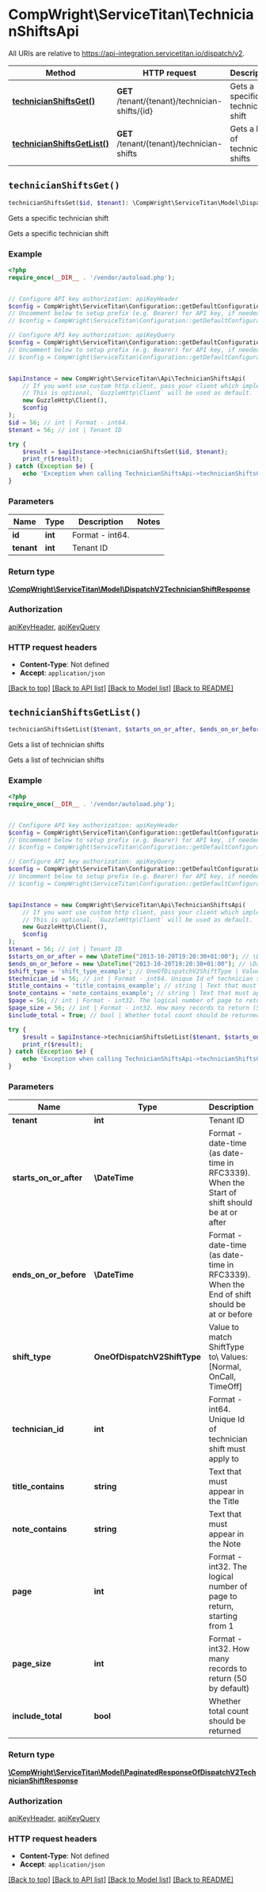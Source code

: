 # CompWright\ServiceTitan\TechnicianShiftsApi

All URIs are relative to https://api-integration.servicetitan.io/dispatch/v2.

Method | HTTP request | Description
------------- | ------------- | -------------
[**technicianShiftsGet()**](TechnicianShiftsApi.md#technicianShiftsGet) | **GET** /tenant/{tenant}/technician-shifts/{id} | Gets a specific technician shift
[**technicianShiftsGetList()**](TechnicianShiftsApi.md#technicianShiftsGetList) | **GET** /tenant/{tenant}/technician-shifts | Gets a list of technician shifts


## `technicianShiftsGet()`

```php
technicianShiftsGet($id, $tenant): \CompWright\ServiceTitan\Model\DispatchV2TechnicianShiftResponse
```

Gets a specific technician shift

Gets a specific technician shift

### Example

```php
<?php
require_once(__DIR__ . '/vendor/autoload.php');


// Configure API key authorization: apiKeyHeader
$config = CompWright\ServiceTitan\Configuration::getDefaultConfiguration()->setApiKey('ST-App-Key', 'YOUR_API_KEY');
// Uncomment below to setup prefix (e.g. Bearer) for API key, if needed
// $config = CompWright\ServiceTitan\Configuration::getDefaultConfiguration()->setApiKeyPrefix('ST-App-Key', 'Bearer');

// Configure API key authorization: apiKeyQuery
$config = CompWright\ServiceTitan\Configuration::getDefaultConfiguration()->setApiKey('servicetitanapplicationkey', 'YOUR_API_KEY');
// Uncomment below to setup prefix (e.g. Bearer) for API key, if needed
// $config = CompWright\ServiceTitan\Configuration::getDefaultConfiguration()->setApiKeyPrefix('servicetitanapplicationkey', 'Bearer');


$apiInstance = new CompWright\ServiceTitan\Api\TechnicianShiftsApi(
    // If you want use custom http client, pass your client which implements `GuzzleHttp\ClientInterface`.
    // This is optional, `GuzzleHttp\Client` will be used as default.
    new GuzzleHttp\Client(),
    $config
);
$id = 56; // int | Format - int64.
$tenant = 56; // int | Tenant ID

try {
    $result = $apiInstance->technicianShiftsGet($id, $tenant);
    print_r($result);
} catch (Exception $e) {
    echo 'Exception when calling TechnicianShiftsApi->technicianShiftsGet: ', $e->getMessage(), PHP_EOL;
}
```

### Parameters

Name | Type | Description  | Notes
------------- | ------------- | ------------- | -------------
 **id** | **int**| Format - int64. |
 **tenant** | **int**| Tenant ID |

### Return type

[**\CompWright\ServiceTitan\Model\DispatchV2TechnicianShiftResponse**](../Model/DispatchV2TechnicianShiftResponse.md)

### Authorization

[apiKeyHeader](../../README.md#apiKeyHeader), [apiKeyQuery](../../README.md#apiKeyQuery)

### HTTP request headers

- **Content-Type**: Not defined
- **Accept**: `application/json`

[[Back to top]](#) [[Back to API list]](../../README.md#endpoints)
[[Back to Model list]](../../README.md#models)
[[Back to README]](../../README.md)

## `technicianShiftsGetList()`

```php
technicianShiftsGetList($tenant, $starts_on_or_after, $ends_on_or_before, $shift_type, $technician_id, $title_contains, $note_contains, $page, $page_size, $include_total): \CompWright\ServiceTitan\Model\PaginatedResponseOfDispatchV2TechnicianShiftResponse
```

Gets a list of technician shifts

Gets a list of technician shifts

### Example

```php
<?php
require_once(__DIR__ . '/vendor/autoload.php');


// Configure API key authorization: apiKeyHeader
$config = CompWright\ServiceTitan\Configuration::getDefaultConfiguration()->setApiKey('ST-App-Key', 'YOUR_API_KEY');
// Uncomment below to setup prefix (e.g. Bearer) for API key, if needed
// $config = CompWright\ServiceTitan\Configuration::getDefaultConfiguration()->setApiKeyPrefix('ST-App-Key', 'Bearer');

// Configure API key authorization: apiKeyQuery
$config = CompWright\ServiceTitan\Configuration::getDefaultConfiguration()->setApiKey('servicetitanapplicationkey', 'YOUR_API_KEY');
// Uncomment below to setup prefix (e.g. Bearer) for API key, if needed
// $config = CompWright\ServiceTitan\Configuration::getDefaultConfiguration()->setApiKeyPrefix('servicetitanapplicationkey', 'Bearer');


$apiInstance = new CompWright\ServiceTitan\Api\TechnicianShiftsApi(
    // If you want use custom http client, pass your client which implements `GuzzleHttp\ClientInterface`.
    // This is optional, `GuzzleHttp\Client` will be used as default.
    new GuzzleHttp\Client(),
    $config
);
$tenant = 56; // int | Tenant ID
$starts_on_or_after = new \DateTime("2013-10-20T19:20:30+01:00"); // \DateTime | Format - date-time (as date-time in RFC3339). When the Start of shift should be at or after
$ends_on_or_before = new \DateTime("2013-10-20T19:20:30+01:00"); // \DateTime | Format - date-time (as date-time in RFC3339). When the End of shift should be at or before
$shift_type = 'shift_type_example'; // OneOfDispatchV2ShiftType | Value to match ShiftType to\\ Values: [Normal, OnCall, TimeOff]
$technician_id = 56; // int | Format - int64. Unique Id of technician shift must apply to
$title_contains = 'title_contains_example'; // string | Text that must appear in the Title
$note_contains = 'note_contains_example'; // string | Text that must appear in the Note
$page = 56; // int | Format - int32. The logical number of page to return, starting from 1
$page_size = 56; // int | Format - int32. How many records to return (50 by default)
$include_total = True; // bool | Whether total count should be returned

try {
    $result = $apiInstance->technicianShiftsGetList($tenant, $starts_on_or_after, $ends_on_or_before, $shift_type, $technician_id, $title_contains, $note_contains, $page, $page_size, $include_total);
    print_r($result);
} catch (Exception $e) {
    echo 'Exception when calling TechnicianShiftsApi->technicianShiftsGetList: ', $e->getMessage(), PHP_EOL;
}
```

### Parameters

Name | Type | Description  | Notes
------------- | ------------- | ------------- | -------------
 **tenant** | **int**| Tenant ID |
 **starts_on_or_after** | **\DateTime**| Format - date-time (as date-time in RFC3339). When the Start of shift should be at or after | [optional]
 **ends_on_or_before** | **\DateTime**| Format - date-time (as date-time in RFC3339). When the End of shift should be at or before | [optional]
 **shift_type** | **OneOfDispatchV2ShiftType**| Value to match ShiftType to\\ Values: [Normal, OnCall, TimeOff] | [optional]
 **technician_id** | **int**| Format - int64. Unique Id of technician shift must apply to | [optional]
 **title_contains** | **string**| Text that must appear in the Title | [optional]
 **note_contains** | **string**| Text that must appear in the Note | [optional]
 **page** | **int**| Format - int32. The logical number of page to return, starting from 1 | [optional]
 **page_size** | **int**| Format - int32. How many records to return (50 by default) | [optional]
 **include_total** | **bool**| Whether total count should be returned | [optional]

### Return type

[**\CompWright\ServiceTitan\Model\PaginatedResponseOfDispatchV2TechnicianShiftResponse**](../Model/PaginatedResponseOfDispatchV2TechnicianShiftResponse.md)

### Authorization

[apiKeyHeader](../../README.md#apiKeyHeader), [apiKeyQuery](../../README.md#apiKeyQuery)

### HTTP request headers

- **Content-Type**: Not defined
- **Accept**: `application/json`

[[Back to top]](#) [[Back to API list]](../../README.md#endpoints)
[[Back to Model list]](../../README.md#models)
[[Back to README]](../../README.md)
